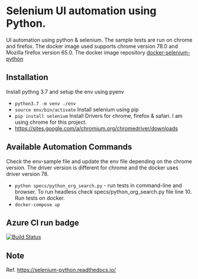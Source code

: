 # Selenium UI automation using Python.
UI automation using python &amp; selenium. The sample tests are run on chrome and firefox.
The docker image used supports chrome version 78.0 and Mozilla firefox version 65.0. The docker image repository [docker-selenium-python](https://github.com/deepakhb2/docker-selenium-python)

## Installation

Install pythng 3.7 and setup the env using pyenv
- `python3.7 -m venv ./env`
- `source env/bin/activate`
Install selenium using pip
- `pip install selenium`
Install Drivers for chrome, firefox & safari. I am using chrome for this project.
- https://sites.google.com/a/chromium.org/chromedriver/downloads

## Available Automation Commands
Check the env-sample file and update the env file depending on the chrome version. The driver version is different for chrome and the docker uses driver version 78.
- `python specs/python_org_search.py` - run tests in command-line and browser. To run headless check specs/python_org_search.py file line 10.
Run tests on docker.
- `docker-compose up`

## Azure CI run badge
[![Build Status](https://dev.azure.com/deepakhb20379/deepakhb2/_apis/build/status/deepakhb2.python-ui-automation?branchName=master)](https://dev.azure.com/deepakhb20379/deepakhb2/_build/latest?definitionId=4&branchName=master)

## Note
Ref. https://selenium-python.readthedocs.io/
